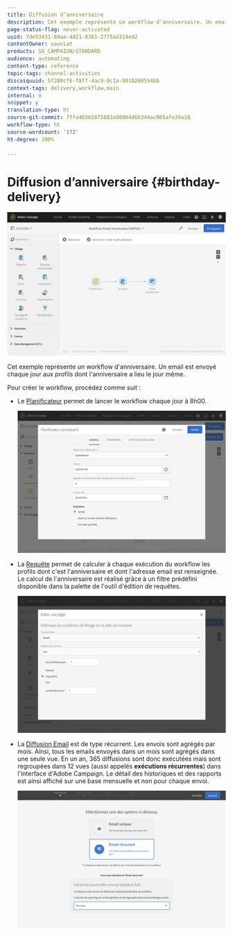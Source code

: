 ```yaml
---
title: Diffusion d’anniversaire
description: Cet exemple représente un workflow d'anniversaire. Un email est envoyé chaque jour aux profils dont l'anniversaire a lieu le jour même.
page-status-flag: never-activated
uuid: 7de53431-84ae-4d21-8361-2775ad314ed2
contentOwner: sauviat
products: SG_CAMPAIGN/STANDARD
audience: automating
content-type: reference
topic-tags: channel-activities
discoiquuid: 5f288cf6-f8ff-4ac9-9c1a-8010260554bb
context-tags: delivery,workflow,main
internal: n
snippet: y
translation-type: ht
source-git-commit: 7ffa48365875883a98904d6b344ac005afe26e18
workflow-type: ht
source-wordcount: '172'
ht-degree: 100%

---
```



# Diffusion d’anniversaire {#birthday-delivery}

![](assets/wkf_delivery_example_1.png)

Cet exemple représente un workflow d&#39;anniversaire. Un email est envoyé chaque jour aux profils dont l&#39;anniversaire a lieu le jour même.

Pour créer le workflow, procédez comme suit :

* Le [Planificateur](../../automating/using/scheduler.md) permet de lancer le workflow chaque jour à 8h00.

   ![](assets/wkf_delivery_example_2.png)

* La [Requête](../../automating/using/query.md) permet de calculer à chaque exécution du workflow les profils dont c&#39;est l&#39;anniversaire et dont l&#39;adresse email est renseignée. Le calcul de l&#39;anniversaire est réalisé grâce à un filtre prédéfini disponible dans la palette de l&#39;outil d&#39;édition de requêtes.

   ![](assets/wkf_delivery_example_3.png)

* La [Diffusion Email](../../automating/using/email-delivery.md) est de type récurrent. Les envois sont agrégés par mois. Ainsi, tous les emails envoyés dans un mois sont agrégés dans une seule vue. En un an, 365 diffusions sont donc exécutées mais sont regroupées dans 12 vues (aussi appelés **exécutions récurrentes**) dans l&#39;interface d&#39;Adobe Campaign. Le détail des historiques et des rapports est ainsi affiché sur une base mensuelle et non pour chaque envoi.

   ![](assets/wkf_delivery_example_4.png)
